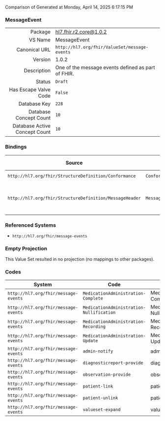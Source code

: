 Comparison of 
Generated at Monday, April 14, 2025 6:17:15 PM

### MessageEvent

|      |     |
| ---: | --- |
| Package | hl7.fhir.r2.core@1.0.2 |
| VS Name | MessageEvent |
| Canonical URL | `http://hl7.org/fhir/ValueSet/message-events` |
| Version | 1.0.2 |
| Description | One of the message events defined as part of FHIR. |
| Status | `Draft` |
| Has Escape Valve Code | `False` |
| Database Key | `228` |
| Database Concept Count | `10` |
| Database Active Concept Count | `10` |
### Bindings

| Source | Element | Binding | Strength | Element Short |
| ------ | ------- | ------- | -------- | ------------- |
| `http://hl7.org/fhir/StructureDefinition/Conformance` | `Conformance.messaging.event.code` | `http://hl7.org/fhir/ValueSet/message-events` | `Preferred` | Event type |
| `http://hl7.org/fhir/StructureDefinition/MessageHeader` | `MessageHeader.event` | `http://hl7.org/fhir/ValueSet/message-events` | `Preferred` | Code for the event this message represents |

### Referenced Systems

* `http://hl7.org/fhir/message-events`
### Empty Projection

This Value Set resulted in no projection (no mappings to other packages).

### Codes

| System | Code | Display |
| ------ | ---- | ------- |
| `http://hl7.org/fhir/message-events` | `MedicationAdministration-Complete` | MedicationAdministration-Complete |
| `http://hl7.org/fhir/message-events` | `MedicationAdministration-Nullification` | MedicationAdministration-Nullification |
| `http://hl7.org/fhir/message-events` | `MedicationAdministration-Recording` | MedicationAdministration-Recording |
| `http://hl7.org/fhir/message-events` | `MedicationAdministration-Update` | MedicationAdministration-Update |
| `http://hl7.org/fhir/message-events` | `admin-notify` | admin-notify |
| `http://hl7.org/fhir/message-events` | `diagnosticreport-provide` | diagnosticreport-provide |
| `http://hl7.org/fhir/message-events` | `observation-provide` | observation-provide |
| `http://hl7.org/fhir/message-events` | `patient-link` | patient-link |
| `http://hl7.org/fhir/message-events` | `patient-unlink` | patient-unlink |
| `http://hl7.org/fhir/message-events` | `valueset-expand` | valueset-expand |
